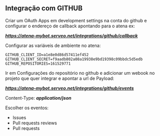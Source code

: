 ## Integração com GITHUB

Criar um OAuth Apps em development settings na conta do github e configurar o endereço de callback apontando para o atena ex:

***https://atena-mybot.serveo.net/integrations/github/callback***

Configurar as variáveis de ambiente no atena:

```
GITHUB_CLIENT_ID=a1e8e0d86d57411ef452
GITHUB_CLIENT_SECRET=f9aadb802a08a19938e9bd19398c09bbdc5d5edb
GITHUB_REPOSITORIES=161529771
```


Ir em Configurações do repositório no github e adicionar um webook no projeto que quer integrar e apontar a url de Payload:

***https://atena-mybot.serveo.net/integrations/github/events***

Content-Type: ***application/json***

Escolher os eventos:

* Issues
* Pull requests reviews
* Pull requests



